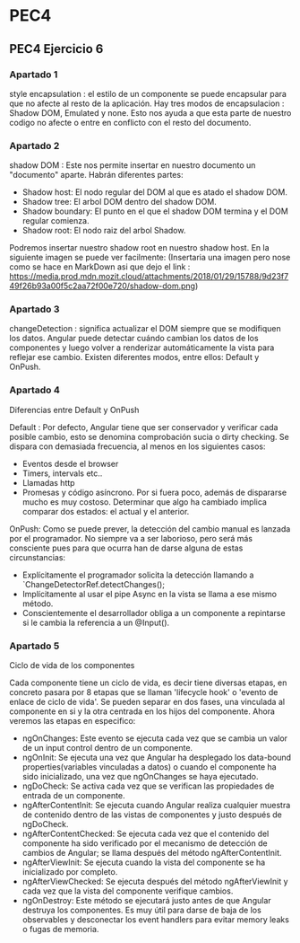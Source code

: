 # PEC4
## PEC4 Ejercicio 6

### Apartado 1

style encapsulation : el estilo de un componente se puede encapsular para que no afecte al resto de la aplicación. Hay tres modos de encapsulacion : Shadow DOM, Emulated y none. Esto nos ayuda a que esta parte de nuestro codigo no afecte o entre en conflicto con el resto del documento.

### Apartado 2

shadow DOM : Este nos permite insertar en nuestro documento un "documento" aparte. Habrán diferentes partes:

- Shadow host: El nodo regular del DOM al que es atado el shadow DOM.
- Shadow tree: El arbol DOM dentro del shadow DOM.
- Shadow boundary: El punto en el que el shadow DOM termina y el DOM regular comienza.
- Shadow root: El nodo raiz del arbol Shadow.

Podremos insertar nuestro shadow root en nuestro shadow host. 
En la siguiente imagen se puede ver facilmente:
(Insertaria una imagen pero nose como se hace en MarkDown asi que dejo el link : https://media.prod.mdn.mozit.cloud/attachments/2018/01/29/15788/9d23f749f26b93a00f5c2aa72f00e720/shadow-dom.png)

### Apartado 3

changeDetection : significa actualizar el DOM siempre que se modifiquen los datos. Angular puede detectar cuándo cambian los datos de los componentes y luego volver a renderizar automáticamente la vista para reflejar ese cambio. Existen diferentes modos, entre ellos: Default y OnPush.

### Apartado 4 

Diferencias entre Default y OnPush

Default : Por defecto, Angular tiene que ser conservador y verificar cada posible cambio, esto se denomina comprobación sucia o dirty checking. Se dispara con demasiada frecuencia, al menos en los siguientes casos:
- Eventos desde el browser
- Timers, intervals etc..
- Llamadas http
- Promesas y código asíncrono.
Por si fuera poco, además de dispararse mucho es muy costoso. Determinar que algo ha cambiado implica comparar dos estados: el actual y el anterior.

OnPush: Como se puede prever, la detección del cambio manual es lanzada por el programador. No siempre va a ser laborioso, pero será más consciente pues para que ocurra han de darse alguna de estas circunstancias:
- Explícitamente el programador solicita la detección llamando a `ChangeDetectorRef.detectChanges();
- Implícitamente al usar el pipe Async en la vista se llama a ese mismo método.
- Conscientemente el desarrollador obliga a un componente a repintarse si le cambia la referencia a un @Input().

### Apartado 5

Ciclo de vida de los componentes

Cada componente tiene un ciclo de vida, es decir tiene diversas etapas, en concreto pasara por 8 etapas que se llaman 'lifecycle hook' o 'evento de enlace de ciclo de vida'.
Se pueden separar en dos fases, una vinculada al componente en si y la otra centrada en los hijos del componente. Ahora veremos las etapas en especifico:
- ngOnChanges: Este evento se ejecuta cada vez que se cambia un valor de un input control dentro de un componente.
- ngOnInit: Se ejecuta una vez que Angular ha desplegado los data-bound properties(variables vinculadas a datos) o cuando el componente ha sido inicializado, una vez que ngOnChanges se haya ejecutado.
- ngDoCheck: Se activa cada vez que se verifican las propiedades de entrada de un componente. 
- ngAfterContentInit: Se ejecuta cuando Angular realiza cualquier muestra de contenido dentro de las vistas de componentes y justo después de ngDoCheck. 
- ngAfterContentChecked: Se ejecuta cada vez que el contenido del componente ha sido verificado por el mecanismo de detección de cambios de Angular; se llama después del método ngAfterContentInit.
- ngAfterViewInit: Se ejecuta cuando la vista del componente se ha inicializado por completo.
- ngAfterViewChecked: Se ejecuta después del método ngAfterViewInit y cada vez que la vista del componente verifique cambios.
- ngOnDestroy: Este método se ejecutará justo antes de que Angular destruya los componentes. Es muy útil para darse de baja de los observables y desconectar los event handlers para evitar memory leaks o fugas de memoria.